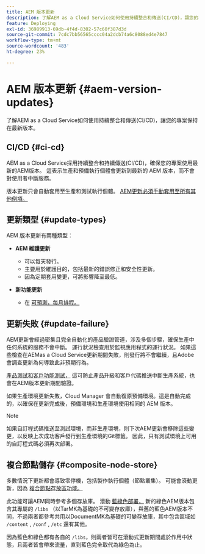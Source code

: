 ```yaml
---
title: AEM 版本更新
description: 了解AEM as a Cloud Service如何使用持續整合和傳送(CI/CD)，讓您的專案保持在最新版本。
feature: Deploying
exl-id: 36989913-69db-4f4d-8302-57c60f387d3d
source-git-commit: 7cdc7bb56565cccc04a2dcb74a6c8088ed4e7847
workflow-type: tm+mt
source-wordcount: '483'
ht-degree: 23%

---
```



# AEM 版本更新 {#aem-version-updates}

了解AEM as a Cloud Service如何使用持續整合和傳送(CI/CD)，讓您的專案保持在最新版本。

## CI/CD {#ci-cd}

AEM as a Cloud Service採用持續整合和持續傳送(CI/CD)，確保您的專案使用最新的AEM版本。 這表示生產和預備執行個體會更新到最新的 AEM 版本，而不會對使用者中斷服務。

版本更新只會自動套用至生產和測試執行個體。 [AEM更新必須手動套用至所有其他例項。](/help/implementing/cloud-manager/manage-environments.md#updating-dev-environment)

## 更新類型 {#update-types}

AEM 版本更新有兩種類型：

* **AEM 維護更新**

   * 可以每天發行。
   * 主要用於維護目的，包括最新的錯誤修正和安全性更新。
   * 因為定期套用變更，可將影響降至最低。

* **新功能更新**

   * 在 [可預測，每月排程。](https://experienceleague.adobe.com/docs/experience-manager-release-information/aem-release-updates/update-releases-roadmap.html)

## 更新失敗 {#update-failure}

AEM更新會經過密集且完全自動化的產品驗證管道，涉及多個步驟，確保生產中任何系統的服務不會中斷。 運行狀況檢查用於監視應用程式的運行狀況。 如果這些檢查在AEMas a Cloud Service更新期間失敗，則發行將不會繼續，且Adobe會調查更新為何導致此非預期行為。

[產品測試和客戶功能測試，](/help/implementing/cloud-manager/overview-test-results.md#functional-testing) 這可防止產品升級和客戶代碼推送中斷生產系統，也會在AEM版本更新期間驗證。

如果生產環境更新失敗，Cloud Manager 會自動復原預備環境。這是自動完成的，以確保在更新完成後，預備環境和生產環境使用相同的 AEM 版本。

>[!NOTE]
>
>如果自訂程式碼推送至測試環境，而非生產環境，則下次AEM更新會移除這些變更，以反映上次成功客戶發行到生產環境的Git標籤。 因此，只有測試環境上可用的自訂程式碼必須再次部署。

## 複合節點儲存 {#composite-node-store}

多數情況下更新都會導致零停機，包括製作執行個體（節點叢集）。 可能會滾動更新，因為 [複合節點存放區功能。](https://jackrabbit.apache.org/oak/docs/nodestore/compositens.html)

此功能可讓AEM同時參考多個存放庫。 滾動 [藍綠色部署，](/help/implementing/deploying/overview.md#how-rolling-deployments-work) 新的綠色AEM版本包含其專屬的 `/libs` （以TarMK為基礎的不可變存放庫），與舊的藍色AEM版本不同，不過兩者都參考共用以DocumentMK為基礎的可變存放庫，其中包含區域如 `/content` , `/conf` , `/etc` 還有其他。

因為藍色和綠色都有各自的 `/libs`，則兩者皆可在滾動式更新期間處於作用中狀態，且兩者皆會帶來流量，直到藍色完全取代為綠色為止。
